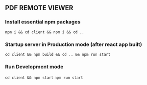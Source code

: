 ## PDF REMOTE VIEWER

### Install essential npm packages

`npm i && cd client && npm i && cd ..`

### Startup server in Production mode (after react app built)

`cd client && npm build && cd .. && npm run start`

### Run Development mode

`cd client && npm start`
`npm run start`
